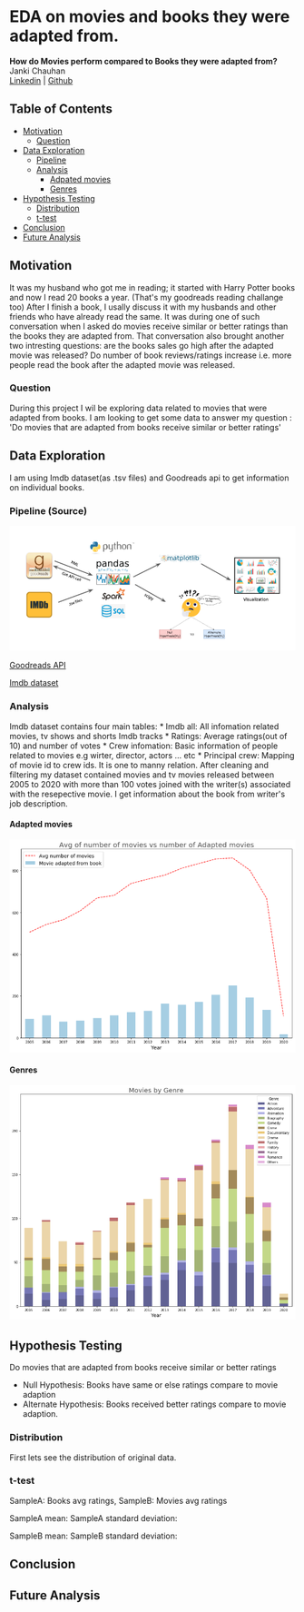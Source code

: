 # EDA on movies and books they were adapted from.
**How do Movies perform compared to Books they were adapted from?**
<br>Janki Chauhan
<br>
[Linkedin](https://www.linkedin.com/in/jankichauhan/) | [Github](https://github.com/jankichauhan)

## Table of Contents

* [Motivation](#motivation)
  * [Question](#question)
* [Data Exploration](#data-exploration)
  * [Pipeline](#pipeline-source)
  * [Analysis](#analysis)
    * [Adpated movies](#movies)
    * [Genres](#genres)
* [Hypothesis Testing](#hypothesis-testing)
  * [Distribution](#distribution)
  * [t-test](#t-test)
* [Conclusion](#conclusion)
* [Future Analysis](#future-analysis)

## Motivation
It was my husband who got me in reading; it started with Harry Potter books and now I read 20 books a year. (That's my goodreads reading challange too) After I finish a book, I usally discuss it with my husbands and other friends who have already read the same. It was during one of such conversation when I asked do movies receive similar or better ratings than the books they are adapted from. That conversation also brought another two intresting questions: are the books sales go high after the adapted movie was released? Do number of book reviews/ratings increase i.e. more people read the book after the adapted movie was released.

### Question
During this project I wil be exploring data related to movies that were adapted from books. I am looking to get some data to answer my question : 'Do movies that are adapted from books receive similar or better ratings'

## Data Exploration
I am using Imdb dataset(as .tsv files) and Goodreads api to get information on individual books.
### Pipeline (Source)

![](images/pipeline.png)

[Goodreads API](https://www.goodreads.com/api)

[Imdb dataset](https://www.imdb.com/interfaces/)

### Analysis
Imdb dataset contains four main tables:
    * Imdb all: All infomation related movies, tv shows and shorts Imdb tracks 
    * Ratings: Average ratings(out of 10) and number of votes
    * Crew infomation: Basic information of people related to movies e.g wirter, director, actors ... etc
    * Principal crew: Mapping of movie id to crew ids. It is one to manny relation. 
After cleaning and filtering my dataset contained movies and tv movies released between 2005 to 2020 with more than 100 votes joined with the writer(s) associated with the resepective movie. I get information about the book from writer's job description. 
#### Adapted movies

![](images/total_number_of_movies.png)

#### Genres

![](images/Movie_Count_Genre.png)

## Hypothesis Testing
Do movies that are adapted from books receive similar or better ratings
* Null Hypothesis: Books have same or else ratings compare to movie adaption
* Alternate Hypothesis: Books received better ratings compare to movie adaption.

### Distribution
First lets see the distribution of original data. 

### t-test
SampleA: Books avg ratings, SampleB: Movies avg ratings

SampleA mean:              SampleA standard deviation:

SampleB mean:              SampleB standard deviation:

## Conclusion

## Future Analysis
